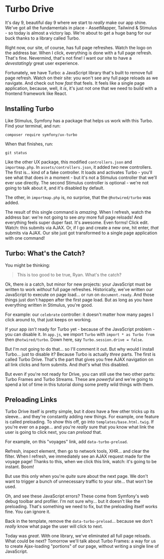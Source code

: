 # Turbo Drive

It's day 9, beautiful day 9 where we start to *really* make our app shine. We've
got all the fundamentals in place - AssetMapper, Tailwind & Stimulus - so today
is almost a victory lap. We're about to get a huge bang for our buck thanks to
a library called Turbo.

Right now, our site, of course, has full page refreshes. Watch the logo on the
address bar. When I click, everything is done with a full page refresh. That's fine.
Nevermind, that's not fine! I want our site to have a *devestatingly* great user
experience. 

Fortunately, we have Turbo: a JavaScript library that's built to remove full page
refresh. Watch on their site: you won't see any full page reloads as we navigate.
And check out how *fast* that feels. It feels like a single page application, because,
well, it *is*, it's just not one that we need to build with a frontend framework
like React.

## Installing Turbo

Like Stimulus, Symfony has a package that helps us work with this Turbo. Find your
terminal, and run:

```terminal
composer require symfony/ux-turbo
```

When that finishes, run:

```terminal
git status
```

Like the other UX package, this modified `controllers.json` and `importmap.php`.
In `assets/controllers.json`, it added *two* new controllers. The first is...
kind of a fake controller. It loads and activates Turbo - you'll see what that
does in a moment - but it's not a Stimulus controller that we'll ever use directly.
The second Stimulus controller is optional - we're not going to talk about it, and
it's disabled by default.

The other, in `importmap.php` is, no surprise, that the `@hotwired/turbo` was
added.

The result of this single command is *amazing*. When I refresh, watch the address
bar: we're not going to see *any* more full page reloads! And everything feels
super duper fast. It's awesome. Even forms! Click edit. Watch: this submits via AJAX.
Or, if I go and create a new one, hit enter, *that* submits via AJAX. Our site
just got transformed to a single page application with one command!

## Turbo: What's the Catch?

You might be thinking:

> This is too good to be true, Ryan. What's the catch?

Ok, there *is* a catch, but minor for new projects: your JavaScript must be written
to work *without* full page refreshes. Historically, we've written our JavaScript
to execute on page load... or run on `document.ready`. And those things just don't
happen after the first page load. But as long as you have everything written in
Stimulus, you're good.

For example: our `celebrate` controller: it doesn't matter how many pages I click
around to, that just keeps on working.

If your app *isn't* ready for Turbo yet - because of the JavaScript problem - you
can disable it. In `app.js`, we import `Turbo` with `import * as Turbo from` then
`@hotwired/turbo`. Down here, say `Turbo.session.drive = false`.

But I'm not going to do that... so I'll comment it out. But why would I install
Turbo... just to disable it? Because Turbo is actually *three* parts. The first
is called Turbo Drive. That's the part that gives you free AJAX navigation on
all link clicks and form submits. And *that's* what this disabled.

But even if you're not ready for Drive, you can still use the two other parts:
Turbo Frames and Turbo Streams. These are *powerful* and we're going to spend a lot
of time in this tutorial doing some pretty wild things with them.

## Preloading Links

Turbo Drive itself is pretty simple, but it *does* have a few other tricks up its
sleeve... and they're constantly adding new things. For example, one feature is called
preloading. To show this off, go into `templates/base.html.twig`. If you're ever
on a page... and you're *really* sure that you know what link the user is going to
click next, you can *preload* that.

For example, on this "voyages" link, add `data-turbo-preload`.

Refresh, inspect element, then go to network tools, XHR... and clear the filter.
When I refresh, we immediately see an AJAX request made for the voyage page! Thanks
to this, when we click this link, watch: it's going to be instant. Boom!

But use this only when you're *quite* sure about the next page. We don't want to
trigger a bunch of unnecessary traffic to your site... that won't be used.

Oh, and see these JavaScript errors? These come from Symfony's web debug toolbar
and profiler. I'm not sure why... but it doesn't like the preloading. That's
something we need to fix, but the preloading itself works fine. You can ignore
it.

Back in the template, remove the `data-turbo-preload`... because we don't *really*
know what page the user will click to next.

Today was *great*. With one library, we've eliminated all full page reloads. What
could be next? Tomorrow we'll talk about Turbo Frames: a way for us to create
Ajax-loading "portions" of our page, without writing a single line of JavaScript.
